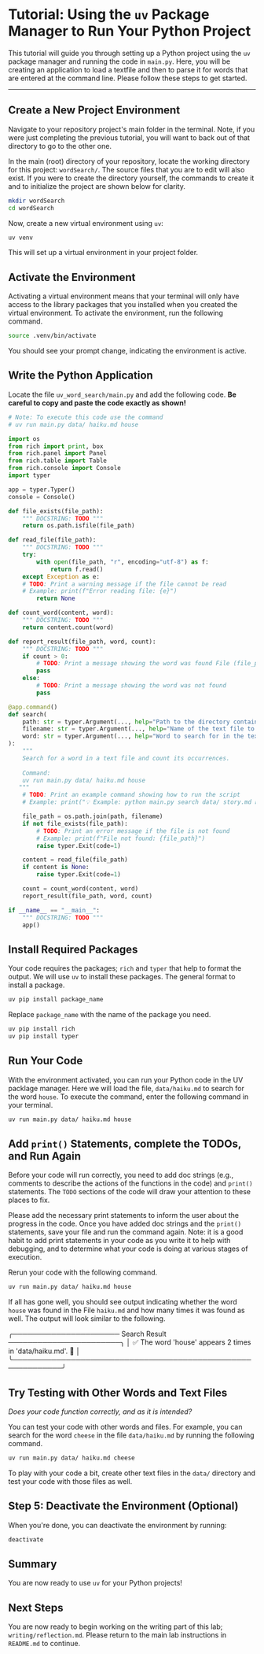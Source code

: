 # Tutorial: Using the `uv` Package Manager to Run Your Python Project

This tutorial will guide you through setting up a Python project using the `uv` package manager and running the code in `main.py`. Here, you will be creating an application to load a textfile and then to parse it for words that are entered at the command line. Please follow these steps to get started.

---

## Create a New Project Environment

Navigate to your repository project's main folder in the terminal. Note, if you were just completing the previous tutorial, you will want to back out of that directory to go to the other one.

In the main (root) directory of your repository, locate the working directory for this project: `wordSearch/`. The source files that you are to edit will also exist. If you were to create the directory yourself, the commands to create it and to initialize the project are shown below for clarity.

```sh
mkdir wordSearch
cd wordSearch
```

Now, create a new virtual environment using `uv`:

```sh
uv venv
```

This will set up a virtual environment in your project folder.

## Activate the Environment

Activating a virtual environment means that your terminal will only have access to the library packages that you installed when you created the virtual environment. To activate the environment, run the following command.

```sh
source .venv/bin/activate
```

You should see your prompt change, indicating the environment is active.

## Write the Python Application

Locate the file `uv_word_search/main.py` and add the following code. **Be careful to copy and paste the code exactly as shown!**

```python
# Note: To execute this code use the command
# uv run main.py data/ haiku.md house

import os
from rich import print, box
from rich.panel import Panel
from rich.table import Table
from rich.console import Console
import typer

app = typer.Typer()
console = Console()

def file_exists(file_path):
    """ DOCSTRING: TODO """
    return os.path.isfile(file_path)

def read_file(file_path):
    """ DOCSTRING: TODO """
    try:
        with open(file_path, "r", encoding="utf-8") as f:
            return f.read()
    except Exception as e:
    # TODO: Print a warning message if the file cannot be read
    # Example: print(f"Error reading file: {e}")
        return None

def count_word(content, word):
    """ DOCSTRING: TODO """
    return content.count(word)

def report_result(file_path, word, count):
    """ DOCSTRING: TODO """
    if count > 0:
        # TODO: Print a message showing the word was found File (file_path) and how many times (count)
        pass
    else:
        # TODO: Print a message showing the word was not found
        pass

@app.command()
def search(
    path: str = typer.Argument(..., help="Path to the directory containing the text file"),
    filename: str = typer.Argument(..., help="Name of the text file to search"),
    word: str = typer.Argument(..., help="Word to search for in the text file")
):
    """
    Search for a word in a text file and count its occurrences.
    
    Command: 
    uv run main.py data/ haiku.md house
   """
    # TODO: Print an example command showing how to run the script
    # Example: print("💡 Example: python main.py search data/ story.md house")

    file_path = os.path.join(path, filename)
    if not file_exists(file_path):
        # TODO: Print an error message if the file is not found
        # Example: print(f"File not found: {file_path}")
        raise typer.Exit(code=1)

    content = read_file(file_path)
    if content is None:
        raise typer.Exit(code=1)

    count = count_word(content, word)
    report_result(file_path, word, count)

if __name__ == "__main__":
    """ DOCSTRING: TODO """
    app()
```

## Install Required Packages

Your code requires the packages; `rich` and `typer` that help to format the output. We will use `uv` to install these packages. The general format to install a package.

```sh
uv pip install package_name
```

Replace `package_name` with the name of the package you need.

``` sh
uv pip install rich
uv pip install typer
```

## Run Your Code

With the environment activated, you can run your Python code in the UV packlage manager. Here we will load the file, `data/haiku.md` to search for the word `house`. To execute the command, enter the following command in your terminal.

```sh
uv run main.py data/ haiku.md house
```

## Add `print()` Statements, complete the TODOs, and Run Again

Before your code will run correctly, you need to add doc strings (e.g., comments to describe the actions of the functions in the code) and `print()` statements. The `TODO` sections of the code will draw your attention to these places to fix. 

Please add the necessary print statements to inform the user about the progress in the code. Once you have added doc strings and the `print()` statements, save your file and run the command again. Note: it is a good habit to add print statements in your code as you write it to help with debugging, and to determine what your code is doing at various stages of execution.

Rerun your code with the following command.

```sh
uv run main.py data/ haiku.md house
```

If all has gone well, you should see output indicating whether the word `house` was found in the File `haiku.md` and how many times it was found as well. The output will look similar to the following.

╭────────────────────── Search Result ───────────────────────╮
│ ✅ The word 'house' appears 2 times in 'data/haiku.md'. 🎉 │
╰────────────────────────────────────────────────────────────╯

## Try Testing with Other Words and Text Files

*Does your code function correctly, and as it is intended?*

You can test your code with other words and files. For example, you can search for the word `cheese` in the file `data/haiku.md` by running the following command.

```sh
uv run main.py data/ haiku.md cheese
```

To play with your code a bit, create other text files in the `data/` directory and test your code with those files as well.

## Step 5: Deactivate the Environment (Optional)

When you're done, you can deactivate the environment by running:

```sh
deactivate
```

## Summary

You are now ready to use `uv` for your Python projects!

## Next Steps

You are now ready to begin working on the writing part of this lab; `writing/reflection.md`. Please return to the main lab instructions in `README.md` to continue.
